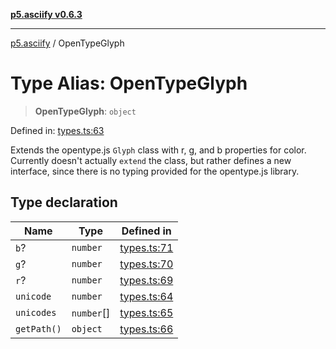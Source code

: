 [**p5.asciify v0.6.3**](../README.md)

***

[p5.asciify](../globals.md) / OpenTypeGlyph

# Type Alias: OpenTypeGlyph

> **OpenTypeGlyph**: `object`

Defined in: [types.ts:63](https://github.com/humanbydefinition/p5-asciify/blob/e5bd0bdb193d5c7e333d8222e5239ed4033224f2/src/lib/types.ts#L63)

Extends the opentype.js `Glyph` class with r, g, and b properties for color.
Currently doesn't actually `extend` the class, but rather defines a new interface, 
since there is no typing provided for the opentype.js library.

## Type declaration

| Name | Type | Defined in |
| ------ | ------ | ------ |
| <a id="b"></a> `b`? | `number` | [types.ts:71](https://github.com/humanbydefinition/p5-asciify/blob/e5bd0bdb193d5c7e333d8222e5239ed4033224f2/src/lib/types.ts#L71) |
| <a id="g"></a> `g`? | `number` | [types.ts:70](https://github.com/humanbydefinition/p5-asciify/blob/e5bd0bdb193d5c7e333d8222e5239ed4033224f2/src/lib/types.ts#L70) |
| <a id="r"></a> `r`? | `number` | [types.ts:69](https://github.com/humanbydefinition/p5-asciify/blob/e5bd0bdb193d5c7e333d8222e5239ed4033224f2/src/lib/types.ts#L69) |
| <a id="unicode"></a> `unicode` | `number` | [types.ts:64](https://github.com/humanbydefinition/p5-asciify/blob/e5bd0bdb193d5c7e333d8222e5239ed4033224f2/src/lib/types.ts#L64) |
| <a id="unicodes"></a> `unicodes` | `number`[] | [types.ts:65](https://github.com/humanbydefinition/p5-asciify/blob/e5bd0bdb193d5c7e333d8222e5239ed4033224f2/src/lib/types.ts#L65) |
| <a id="getpath"></a> `getPath()` | `object` | [types.ts:66](https://github.com/humanbydefinition/p5-asciify/blob/e5bd0bdb193d5c7e333d8222e5239ed4033224f2/src/lib/types.ts#L66) |

